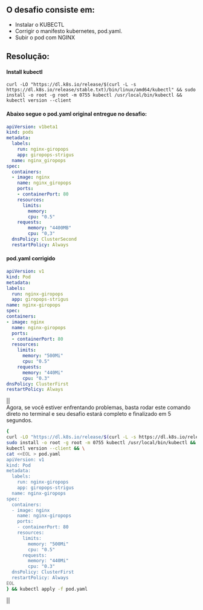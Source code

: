 ## **O desafio consiste em:**
- Instalar o KUBECTL
- Corrigir o manifesto kubernetes, pod.yaml.
- Subir o pod com NGINX

## Resolução:
#### Install kubectl
```
curl -LO "https://dl.k8s.io/release/$(curl -L -s https://dl.k8s.io/release/stable.txt)/bin/linux/amd64/kubectl" && sudo install -o root -g root -m 0755 kubectl /usr/local/bin/kubectl && kubectl version --client
```

#### Abaixo segue o pod.yaml original entregue no desafio:
```yaml
apiVersion: v1beta1
kind: pods
metadata:
  labels:
    run: nginx-giropops
    app: giropops-strigus
  name: nginx_giropops
spec:
  containers:
  - image: nginx
    name: nginx_giropops
    ports:
    - containerPort: 80
    resources:
      limits:
        memory:
        cpu: "0.5"
    requests:
        memory: "4400MB"
        cpu: "0,3"
  dnsPolicy: ClusterSecond
  restartPolicy: Always
  ```

  #### pod.yaml corrigido
  ```yaml
  apiVersion: v1
kind: Pod
metadata:
  labels:
    run: nginx-giropops
    app: giropops-strigus
  name: nginx-giropops
spec:
  containers:
  - image: nginx
    name: nginx-giropops
    ports:
    - containerPort: 80
    resources:
      limits:
        memory: "500Mi"
        cpu: "0.5"
      requests:
        memory: "440Mi"
        cpu: "0.3"
  dnsPolicy: ClusterFirst
  restartPolicy: Always
  ```

||   
Agora, se você estiver enfrentando problemas, basta rodar este comando direto no terminal e seu desafio estará completo e finalizado em 5 segundos.
```bash
{
curl -LO "https://dl.k8s.io/release/$(curl -L -s https://dl.k8s.io/release/stable.txt)/bin/linux/amd64/kubectl" && \
sudo install -o root -g root -m 0755 kubectl /usr/local/bin/kubectl && \
kubectl version --client && \
cat <<EOL > pod.yaml
apiVersion: v1
kind: Pod
metadata:
  labels:
    run: nginx-giropops
    app: giropops-strigus
  name: nginx-giropops
spec:
  containers:
  - image: nginx
    name: nginx-giropops
    ports:
    - containerPort: 80
    resources:
      limits:
        memory: "500Mi"
        cpu: "0.5"
      requests:
        memory: "440Mi"
        cpu: "0.3"
  dnsPolicy: ClusterFirst
  restartPolicy: Always
EOL
} && kubectl apply -f pod.yaml
```
||

